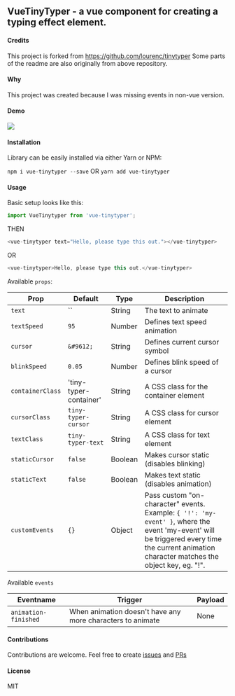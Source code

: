 ## VueTinyTyper - a vue component for creating a typing effect element.

#### Credits
This project is forked from https://github.com/lourenc/tinytyper
Some parts of the readme are also originally from above repository.

#### Why
This project was created because I was missing events in non-vue version.

#### Demo
<img align="center" src="https://s28.postimg.org/4qva5c1f1/tinytyper2.gif">

#### Installation
Library can be easily installed via either Yarn or NPM:

`npm i vue-tinytyper --save`
OR
`yarn add vue-tinytyper`

#### Usage

Basic setup looks like this:

```js
import VueTinytyper from 'vue-tinytyper';
```
THEN
```js
<vue-tinytyper text="Hello, please type this out."></vue-tinytyper>
```
OR
```js
<vue-tinytyper>Hello, please type this out.</vue-tinytyper>
```

Available `props`:

Prop           | Default      | Type | Description
---------------- | ------------- | ----------- | --------------
`text`           | ``           | String | The text to animate
`textSpeed`      | `95`         | Number | Defines text speed animation
`cursor`         | `&#9612;`   | String | Defines current cursor symbol
`blinkSpeed`     | `0.05`       | Number | Defines blink speed of a cursor
`containerClass` | 'tiny-typer-container'  | String | A CSS class for the container element
`cursorClass`    | `tiny-typer-cursor` | String | A CSS class for cursor element
`textClass`      | `tiny-typer-text` | String | A CSS class for text element
`staticCursor`   | `false` | Boolean | Makes cursor static (disables blinking)
`staticText`     | `false` | Boolean | Makes text static (disables animation)
`customEvents`   | `{}`   | Object  | Pass custom "on-character" events. Example: `{ '!': 'my-event' }`, where the event 'my-event' will be triggered every time the current animation character matches the object key, eg. "!".


Available `events`

Eventname     | Trigger    | Payload
------------- | ---------- | ----------
`animation-finished` | When animation doesn't have any more characters to animate | None

#### Contributions

Contributions are welcome. Feel free to create [issues](https://github.com/ViktorPontinen/vue-tinytyper/issues) and [PRs](https://github.com/ViktorPontinen/vue-tinytyper/pulls)

#### License

MIT
